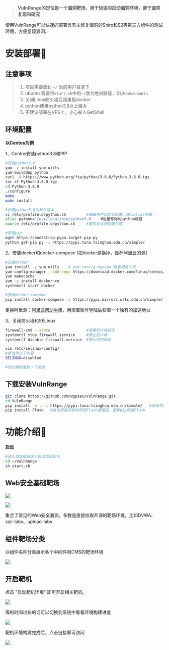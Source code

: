 > **VulnRange的定位是一个漏洞靶场，用于快速的启动漏洞环境，便于漏洞复现和研究**

使用VulnRange可以快速的部署含有未修复漏洞的Shiro和S2等第三方组件的测试环境，方便复现漏洞。

# 安装部署🚀

## 注意事项

> 1. 项目需要放到 `~/`  当前用户目录下
> 2. ubuntu 需要将`start.sh`中的`~/`改为绝对路径，如`/home/ubuntu`
> 3. 关闭Linux防火墙后请重启docker
> 4. python使用python3.8以上版本
> 5. 不建议部署在VPS上，小心被人GetShell

## 环境配置

**以Centos为例**

1、Centos安装python3.8和PIP

```bash
#安装python3.8
yum -y install yum-utils
yum-builddep python
curl -O https://www.python.org/ftp/python/3.8.0/Python-3.8.0.tgz
tar xf Python-3.8.0.tgz
cd Python-3.8.0
./configure
make
make install

#设置python3.8为默认版本
vi /etc/profile.d/python.sh         #编辑用户自定义配置，输入alias参数
alias python='/usr/local/bin/python3.8'　　#这里写你的python路径
source /etc/profile.d/python.sh     #重启会话使配置生效

#安装pip
wget https://bootstrap.pypa.io/get-pip.py
python get-pip.py -i https://pypi.tuna.tsinghua.edu.cn/simple/
```

2、安装docker和docker-compose [把docker源换掉，推荐阿里云的源]

```bash
#安装docker
yum install -y yum-utils	# yum-config-manager需要用这个包
yum-config-manager --add-repo https://download.docker.com/linux/centos/docker-ce.repo	#安装docker官方源
yum makecache
yum -y install docker-ce
systemctl start docker

#安装docker-compose
pip install docker-compose -i https://pypi.mirrors.ustc.edu.cn/simple/
```

更换阿里源：[阿里云帮助手册](https://help.aliyun.com/document_detail/60750.html?spm=a2c4g.11186623.6.553.4851242foO76sC)，用淘宝账号登陆后获取一个独有的加速地址

3、关闭防火墙和SELinux

```bash
firewall-cmd --state				#查看防火墙状态
systemctl stop firewall.service		#停止防火墙
systemctl disable firewall.service	#禁止开机启动

vim /etc/selinux/config/  
#修改为以下内容
SELINUX=disabled

#然后最好重启一下系统
```

## 下载安装VulnRange

```bash
git clone https://github.com/wgpsec/VulnRange.git
cd VulnRange
pip install -e . -i https://pypi.tuna.tsinghua.edu.cn/simple/	#安装项目
pip install Flask	#自动安装完启动项目Flask报错后，更新pip安装Flask
```

# 功能介绍:memo:

**启动**

```bash
#进入项目根目录下启动项目即可
cd ~/VulnRange
sh start.sh
```

## Web安全基础靶场

![](README/image-20200921221721429.png)

![](README/image-20200921221823193.png)

集合了常见的Web安全漏洞，多数是直接拉取开源的靶场环境，比如DVWA、sqli-labs、upload-labs

## 组件靶场分类

以组件名称分类展示各个中间件和CMS的靶场环境

![](README/image-20200921222204154.png)

## 开启靶机

点击 "启动靶机环境" 即可开启相关靶机。

![](README/image-20200921222527813.png)

等的时间过长的话可以切换到系统中看看环境构建进度

![](README/image-20200921222651590.png)

靶机环境构建完成后，点击链接即可访问

![](README/image-20200921222813545.png)
